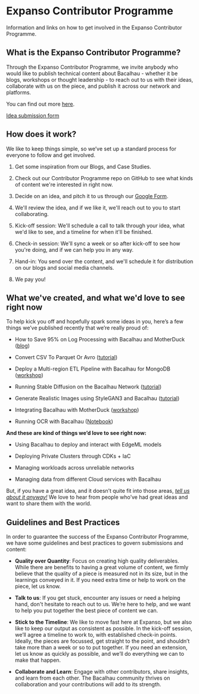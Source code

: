 # Expanso Contributor Programme
Information and links on how to get involved in the Expanso Contributor Programme.

## What is the Expanso Contributor Programme?

Through the Expanso Contributor Programme, we invite anybody who would like to publish technical content about Bacalhau - whether it be blogs, workshops or thought leadership - to reach out to us with their ideas, collaborate with us on the piece, and publish it across our network and platforms.

You can find out more [here](https://expanso.io).

[Idea submission form](https://forms.gle/mu1WMxFKiYSB36eZ7)

## How does it work?

We like to keep things simple, so we’ve set up a standard process for everyone to follow and get involved.

1. Get some inspiration from our Blogs, and Case Studies.

2. Check out our Contributor Programme repo on GitHub to see what kinds of content we're interested in right now.

3. Decide on an idea, and pitch it to us through our [Google Form](https://forms.gle/mu1WMxFKiYSB36eZ7).

4. We'll review the idea, and if we like it, we'll reach out to you to start collaborating.

5. Kick-off session: We'll schedule a call to talk through your idea, what we'd like to see, and a timeline for when it'll be finished.

6. Check-in session: We'll sync a week or so after kick-off to see how you're doing, and if we can help you in any way.

7. Hand-in: You send over the content, and we'll schedule it for distribution on our blogs and social media channels.

8. We pay you!

## What we've created, and what we'd love to see right now

To help kick you off and hopefully spark some ideas in you, here’s a few things we’ve published recently that we’re really proud of:

- How to Save 95% on Log Processing with Bacalhau and MotherDuck ([blog](https://blog.bacalhau.org/p/how-to-save-95-on-log-processing))

- Convert CSV To Parquet Or Avro ([tutorial](https://docs.bacalhau.org/examples/data-engineering/index-2))

- Deploy a Multi-region ETL Pipeline with Bacalhau for MongoDB ([workshop](https://github.com/bacalhau-project/examples/tree/main/case-studies/mongodb-atlas))

- Running Stable Diffusion on the Bacalhau Network ([tutorial](https://docs.bacalhau.org/examples/model-inference/index-4))

- Generate Realistic Images using StyleGAN3 and Bacalhau ([tutorial](https://docs.bacalhau.org/examples/model-inference/index-6))

- Integrating Bacalhau with MotherDuck ([workshop](https://github.com/bacalhau-project/examples/tree/main/case-studies/motherduck-bacalhau-integration))

- Running OCR with Bacalhau ([Notebook](https://github.com/bacalhau-project/examples/blob/main/model-inference/EasyOCR/index.ipynb))

**And these are kind of things we’d love to see right now:**

- Using Bacalhau to deploy and interact with EdgeML models

- Deploying Private Clusters through CDKs + IaC

- Managing workloads across unreliable networks

- Managing data from different Cloud services with Bacalhau

But, if you have a great idea, and it doesn’t quite fit into those areas, *[tell us about it anyway!](https://forms.gle/mu1WMxFKiYSB36eZ7)* We love to hear from people who’ve had great ideas and want to share them with the world.

## Guidelines and Best Practices

In order to guarantee the success of the Expanso Contributor Programme, we have some guidelines and best practices to govern submissions and content:

- **Quality over Quantity**: Focus on creating high quality deliverables. While there are benefits to having a great volume of content, we firmly believe that the quality of a piece is measured not in its size, but in the learnings conveyed in it. If you need extra time or help to work on the piece, let us know.

- **Talk to us**: If you get stuck, encounter any issues or need a helping hand, don't hesitate to reach out to us. We’re here to help, and we want to help you put together the best piece of content we can.

- **Stick to the Timeline**: We like to move fast here at Expanso, but we also like to keep our output as consistent as possible. In the kick-off session, we’ll agree a timeline to work to, with established check-in points. Ideally, the pieces are focussed, get straight to the point, and shouldn’t take more than a week or so to put together. If you need an extension, let us know as quickly as possible, and we’ll do everything we can to make that happen.

- **Collaborate and Learn**: Engage with other contributors, share insights, and learn from each other. The Bacalhau community thrives on collaboration and your contributions will add to its strength.